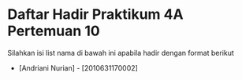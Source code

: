 # Daftar Hadir Praktikum 4A Pertemuan 10
Silahkan isi list nama di bawah ini apabila hadir dengan format berikut

- [Andriani Nurian] - [2010631170002]
